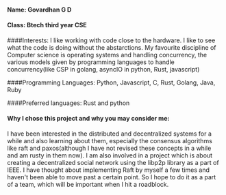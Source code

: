 #### Name: Govardhan G D
#### Class: Btech third year CSE

####Interests: 
I like working with code close to the hardware. I like to see what the code is doing without the abstarctions. 
My favourite discipline of Computer science is operating systems and handling concurrency, the various models given by programming languages to handle concurrency(like CSP in golang, asyncIO in python, Rust, javascript)

####Programming Languages: 
Python, Javascript, C, Rust, Golang, Java, Ruby

####Preferred languages: 
Rust and python

#### Why I chose this project and why you may consider me: 
I have been interested in the distributed and decentralized systems for a while and also learning about them, especially the consensus algorithms like raft and paxos(although I have not revised these concepts in a while and am rusty in them now). I am also involved in a project which is about creating a decentralized social network using the libp2p library as a part of IEEE. I have thought about implementing Raft by myself a few times and haven't been able to move past a certain point. So I hope to do it as a part of a team, which will be important when I hit a roadblock.

